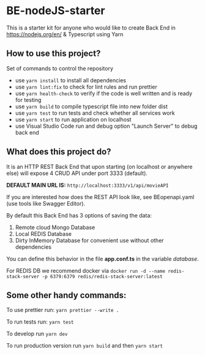 # BE-nodeJS-starter

This is a starter kit for anyone who would like to create Back End in https://nodejs.org/en/ &amp; Typescript using Yarn

## How to use this project?

Set of commands to control the repository

- use `yarn install` to install all dependencies
- use `yarn lint:fix` to check for lint rules and run prettier
- use `yarn health-check` to verify if the code is well written and is ready for testing
- use `yarn build` to compile typescript file into new folder dist
- use `yarn test` to run tests and check whether all services work
- use `yarn start` to run application on localhost
- use Visual Studio Code run and debug option "Launch Server" to debug back end

## What does this project do?

It is an HTTP REST Back End that upon starting (on localhost or anywhere else) will expose 4 CRUD API under port 3333 (default).

**DEFAULT MAIN URL IS:** `http://localhost:3333/v1/api/movieAPI`

If you are interested how does the REST API look like, see BEopenapi.yaml (use tools like Swagger Editor).

By default this Back End has 3 options of saving the data:

1. Remote cloud Mongo Database
2. Local REDIS Database
3. Dirty InMemory Database for convenient use without other dependencies

You can define this behavior in the file **app.conf.ts** in the variable _database_.

For REDIS DB we recommend docker via `docker run -d --name redis-stack-server -p 6379:6379 redis/redis-stack-server:latest`

## Some other handy commands:

To use prettier run: `yarn prettier --write .`

To run tests run: `yarn test`

To develop run `yarn dev`

To run production version run `yarn build` and then `yarn start`
